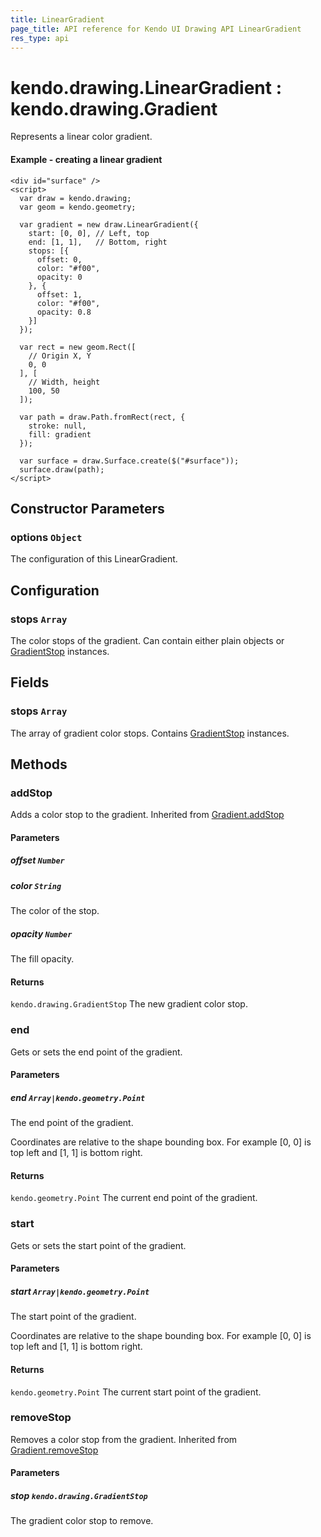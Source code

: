 ```yaml
---
title: LinearGradient
page_title: API reference for Kendo UI Drawing API LinearGradient
res_type: api
---
```


# kendo.drawing.LinearGradient : kendo.drawing.Gradient

Represents a linear color gradient.

#### Example - creating a linear gradient

    <div id="surface" />
    <script>
      var draw = kendo.drawing;
      var geom = kendo.geometry;

      var gradient = new draw.LinearGradient({
        start: [0, 0], // Left, top
        end: [1, 1],   // Bottom, right
        stops: [{
          offset: 0,
          color: "#f00",
          opacity: 0
        }, {
          offset: 1,
          color: "#f00",
          opacity: 0.8
        }]
      });

      var rect = new geom.Rect([
        // Origin X, Y
        0, 0
      ], [
        // Width, height
        100, 50
      ]);

      var path = draw.Path.fromRect(rect, {
        stroke: null,
        fill: gradient
      });

      var surface = draw.Surface.create($("#surface"));
      surface.draw(path);
    </script>

## Constructor Parameters

### options `Object`
The configuration of this LinearGradient.

## Configuration

### stops `Array`
The color stops of the gradient.
Can contain either plain objects or [GradientStop](/api/javascript/drawing/gradient-stop) instances.

## Fields

### stops `Array`
The array of gradient color stops.
Contains [GradientStop](/api/javascript/drawing/gradient-stop) instances.

## Methods

### addStop
Adds a color stop to the gradient.
Inherited from [Gradient.addStop](/api/javascript/drawwing/gradient/methods/addstop)

#### Parameters

##### offset `Number`

##### color `String`
The color of the stop.

##### opacity `Number`
The fill opacity.

#### Returns
`kendo.drawing.GradientStop` The new gradient color stop.


### end
Gets or sets the end point of the gradient.

#### Parameters

##### end `Array|kendo.geometry.Point`
The end point of the gradient.

Coordinates are relative to the shape bounding box.
For example [0, 0] is top left and [1, 1] is bottom right.

#### Returns
`kendo.geometry.Point` The current end point of the gradient.


### start
Gets or sets the start point of the gradient.

#### Parameters

##### start `Array|kendo.geometry.Point`
The start point of the gradient.

Coordinates are relative to the shape bounding box.
For example [0, 0] is top left and [1, 1] is bottom right.

#### Returns
`kendo.geometry.Point` The current start point of the gradient.


### removeStop
Removes a color stop from the gradient.
Inherited from [Gradient.removeStop](/api/javascript/drawwing/gradient/methods/removestop)

#### Parameters

##### stop `kendo.drawing.GradientStop`
The gradient color stop to remove.

